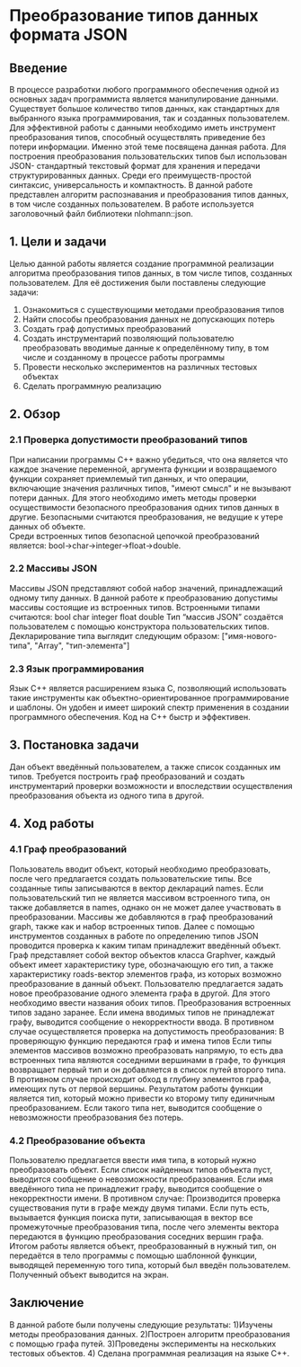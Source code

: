 # Преобразование типов данных формата JSON
## Введение 

В процессе разработки любого программного обеспечения одной из основных задач программиста является манипулирование данными. Существует большое количество типов данных, как стандартных для выбранного языка программирования, так и созданных пользователем. Для эффективной работы с данными необходимо иметь инструмент преобразования типов, способный осуществлять приведение без потери информации. Именно этой теме посвящена данная работа. 
Для построения преобразования пользовательских типов был использован JSON- стандартный текстовый формат для хранения и передачи структурированных данных. Среди его преимуществ-простой синтаксис, универсальность и компактность. 
В данной работе представлен алгоритм распознавания и преобразования типов данных, в том числе созданных пользователем. 
В работе используется заголовочный файл библиотеки nlohmann::json.

 
## 1. Цели и задачи 

Целью данной работы является создание программной реализации алгоритма преобразования типов данных, в том числе типов, созданных пользователем. Для её достижения были поставлены следующие задачи: 
1) Ознакомиться с существующими методами преобразования типов 
2) Найти способы преобразования данных не допускающих потерь 
3) Создать граф допустимых преобразований  
4) Создать инструментарий позволяющий пользователю преобразовать вводимые данные к определённому типу, в том числе и созданному в процессе работы программы 
5) Провести несколько экспериментов на различных тестовых объектах 
6) Сделать программную реализацию 


## 2. Обзор 

### 2.1 Проверка допустимости преобразований типов 

При написании программы C++ важно убедиться, что она является  что каждое значение переменной, аргумента функции и возвращаемого функции сохраняет приемлемый тип данных, и что операции, включающие значения различных типов, "имеют смысл" и не вызывают потери данных. Для этого необходимо иметь методы проверки осуществимости безопасного преобразования одних типов данных в другие. Безопасными считаются преобразования, не ведущие к утере данных об объекте.  
Среди встроенных типов безопасной цепочкой преобразований является: 
bool->char->integer->float->double. 
 

### 2.2 Массивы JSON 

Массивы JSON представляют собой набор значений, принадлежащий одному типу данных. В данной работе к преобразованию допустимы массивы состоящие из встроенных типов. 
Встроенными типами считаются: 
bool 
char 
integer 
float 
double 
Тип “массив JSON” создаётся пользователем с помощью конструктора пользовательских типов. Декларирование типа выглядит следующим образом: ["имя-нового-типа", "Array", "тип-элемента"] 


### 2.3 Язык программирования 

Язык С++ является расширением языка С, позволяющий использовать такие инструменты как объектно-ориентированное программирование и шаблоны. Он  удобен и имеет широкий спектр применения в создании программного обеспечения. Код на С++ быстр и эффективен.  


## 3. Постановка задачи 

Дан объект введённый пользователем, а также список созданных им типов. Требуется построить граф преобразований и создать инструментарий проверки возможности и впоследствии осуществления преобразования объекта из одного типа в другой.
 

## 4. Ход работы 

### 4.1 Граф преобразований  

Пользователь вводит объект, который необходимо преобразовать, после чего предлагается создать пользовательские типы. 
Все созданные типы записываются в вектор деклараций names. 
Если пользовательский тип не является массивом встроенного типа, он также добавляется в names, однако он не может далее участвовать в преобразовании.  Массивы же добавляются в граф преобразований graph, также как и набор встроенных типов. 
Далее с помощью инструментов созданных в работе по определению типов JSON проводится проверка к каким типам принадлежит введённый объект. 
Граф представляет собой вектор объектов класса Graphver, каждый объект имеет характеристику type, обозначающую его тип, а также характеристику roads-вектор элементов графа, из которых возможно преобразование в данный объект. 
Пользователю предлагается задать новое преобразование одного элемента графа в другой. Для этого необходимо ввести названия обоих типов. Преобразования встроенных типов задано заранее. Если имена вводимых типов не принадлежат графу, выводится сообщение о некорректности ввода. В противном случае осуществляется проверка на допустимость преобразования: 
В проверяющую функцию передаются граф и имена типов 
Если типы элементов массивов возможно преобразовать напрямую, то есть два встроенных типа являются соседними вершинами в графе, то функция возвращает первый тип и он добавляется в список путей второго типа. 
В противном случае происходит обход в глубину элементов графа, имеющих путь от первой вершины. 
Результатом работы функции является тип, который можно привести ко второму типу единичным преобразованием. Если такого типа нет, выводится сообщение о невозможности преобразования без потерь. 
 

### 4.2 Преобразование объекта 

Пользователю предлагается ввести имя типа, в который нужно преобразовать объект. 
Если список найденных типов объекта пуст, выводится сообщение о невозможности преобразования. 
Если имя введённого типа не принадлежит графу, выводится сообщение о некорректности имени. 
В противном случае: 
Производится проверка существования пути в графе между двумя типами. 
Если путь есть, вызывается функция поиска пути, записывающая в вектор все промежуточные преобразования типа, после чего элементы вектора передаются в функцию преобразования соседних вершин графа. 
Итогом работы является объект, преобразованный в нужный тип, он передаётся в тело программы с помощью шаблонной функции, выводящей переменную того типа, который был введён пользователем. 
Полученный объект выводится на экран. 



## Заключение 

В данной работе были получены следующие результаты: 
1)Изучены методы преобразования данных. 
2)Построен алгоритм преобразования с помощью графа путей. 
3)Проведены эксперименты на нескольких тестовых объектов. 
4) Сделана программная реализация на языке С++. 
